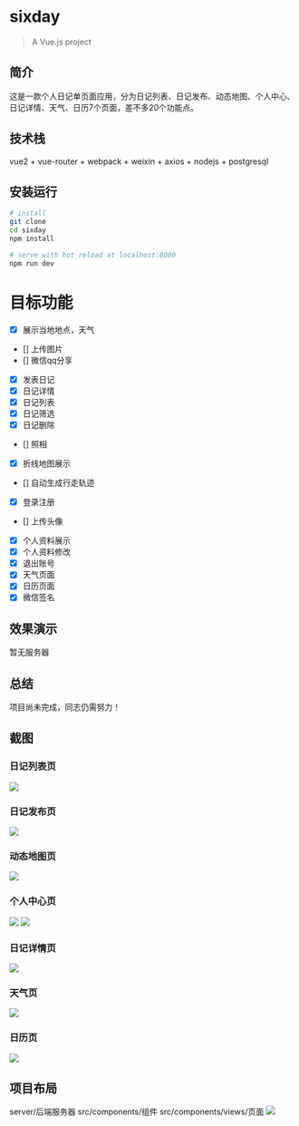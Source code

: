 # sixday

> A Vue.js project

## 简介
这是一款个人日记单页面应用，分为日记列表、日记发布、动态地图、个人中心、日记详情、天气、日历7个页面，差不多20个功能点。

## 技术栈
vue2 + vue-router + webpack + weixin + axios + nodejs + postgresql
   

## 安装运行

``` bash
# install
git clone
cd sixday
npm install

# serve with hot reload at localhost:8080
npm run dev
```

# 目标功能
- [x] 展示当地地点，天气
- [] 上传图片
- [] 微信qq分享
- [x] 发表日记
- [x] 日记详情
- [x] 日记列表
- [x] 日记筛选
- [x] 日记删除
- [] 照相
- [x] 折线地图展示
- [] 自动生成行走轨迹
- [x] 登录注册
- [] 上传头像
- [x] 个人资料展示
- [x] 个人资料修改
- [x] 退出账号
- [x] 天气页面
- [x] 日历页面
- [x] 微信签名

## 效果演示
暂无服务器

## 总结
项目尚未完成，同志仍需努力！

## 截图

### 日记列表页
<img src="https://github.com/bailicangdu/vue2-elm/blob/master/screenshots/1.png"/> 

### 日记发布页
<img src="https://github.com/bailicangdu/vue2-elm/blob/master/screenshots/2.png"/> 

### 动态地图页
<img src="https://github.com/bailicangdu/vue2-elm/blob/master/screenshots/3.png"/> 

### 个人中心页
<img src="https://github.com/bailicangdu/vue2-elm/blob/master/screenshots/4.png"/> 
<img src="https://github.com/bailicangdu/vue2-elm/blob/master/screenshots/41.png"/> 

### 日记详情页
<img src="https://github.com/bailicangdu/vue2-elm/blob/master/screenshots/21.png"/> 

### 天气页
<img src="https://github.com/bailicangdu/vue2-elm/blob/master/screenshots/12.png"/> 

### 日历页
<img src="https://github.com/bailicangdu/vue2-elm/blob/master/screenshots/11.png"/> 


## 项目布局
server/后端服务器
src/components/组件
src/components/views/页面
<img src="https://github.com/bailicangdu/vue2-elm/blob/master/screenshots/catalog.png"/> 